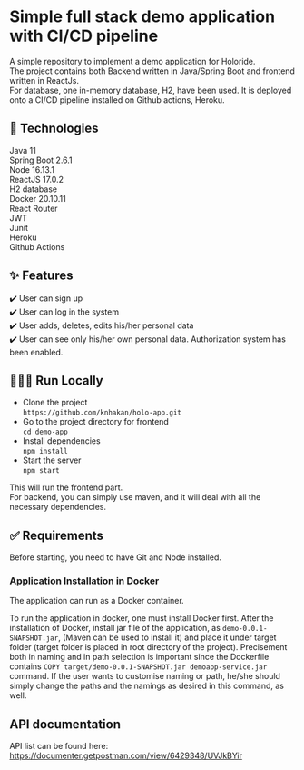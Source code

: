 # Simple full stack demo application with CI/CD pipeline

A simple repository to implement a demo application for Holoride.   
The project contains both Backend written in Java/Spring Boot and frontend written in ReactJs.  
For database, one in-memory database, H2, have been used.
It is deployed onto a CI/CD pipeline installed on Github actions, Heroku.

## 🚀 Technologies  
Java 11  
Spring Boot 2.6.1  
Node 16.13.1  
ReactJS 17.0.2  
H2 database  
Docker 20.10.11  
React Router  
JWT  
Junit  
Heroku  
Github Actions

## ✨ Features
✔️  User can sign up  
✔️  User can log in the system  
✔️  User adds, deletes, edits his/her personal data  
✔️  User can see only his/her own personal data. Authorization system has been enabled.

## 👨🏻‍💻 Run Locally
- Clone the project  
  `https://github.com/knhakan/holo-app.git`  
- Go to the project directory for frontend  
  `cd demo-app`  
- Install dependencies  
  `npm install`  
- Start the server  
  `npm start`  

This will run the frontend part.  
For backend, you can simply use maven, and it will deal with all the necessary dependencies. 


## ✅ Requirements
Before starting, you need to have Git and Node installed.


### Application Installation in Docker
The application can run as a Docker container.

To run the application in docker, one must install Docker first. After the installation of Docker, install jar file of the application,
as `demo-0.0.1-SNAPSHOT.jar`, (Maven can be used to install it) and place it under target folder (target folder is placed in root
directory of the project). Precisement both in naming and in path selection is important since the Dockerfile
contains `COPY target/demo-0.0.1-SNAPSHOT.jar demoapp-service.jar` command. If the user wants to customise naming or path,
he/she should simply change the paths and the namings as desired in this command, as well.

## API documentation

API list can be found here: https://documenter.getpostman.com/view/6429348/UVJkBYir 

